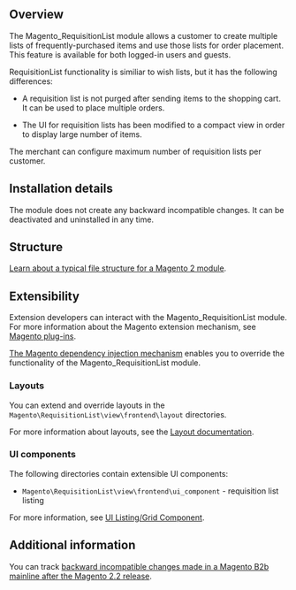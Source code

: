 ## Overview

The Magento_RequisitionList module allows a customer to create multiple lists of frequently-purchased items and use those lists for order placement. This feature is available for both logged-in users and guests.
 
RequisitionList functionality is similiar to wish lists, but it has the following differences: 

* A requisition list is not purged after sending items to the shopping cart. It can be used to place multiple orders.

* The UI for requisition lists has been modified to a compact view in order to display large number of items. 

The merchant can configure maximum number of requisition lists per customer. 

## Installation details
 
The module does not create any backward incompatible changes. It can be deactivated and uninstalled in any time.
 
## Structure
 
[Learn about a typical file structure for a Magento 2 module](http://devdocs.magento.com/guides/v2.2/extension-dev-guide/build/module-file-structure.html).
 
## Extensibility
 
Extension developers can interact with the Magento_RequisitionList module. For more information about the Magento extension mechanism, see [Magento plug-ins](http://devdocs.magento.com/guides/v2.2/extension-dev-guide/plugins.html).
 
[The Magento dependency injection mechanism](http://devdocs.magento.com/guides/v2.2/extension-dev-guide/depend-inj.html) enables you to override the functionality of the Magento_RequisitionList module.

### Layouts
 
You can extend and override layouts in the `Magento\RequisitionList\view\frontend\layout` directories.

For more information about layouts, see the [Layout documentation](http://devdocs.magento.com/guides/v2.2/frontend-dev-guide/layouts/layout-overview.html).
 
### UI components

The following directories contain extensible UI components: 

* `Magento\RequisitionList\view\frontend\ui_component` - requisition list listing

For more information, see [UI Listing/Grid Component](http://devdocs.magento.com/guides/v2.2/ui-components/ui-listing-grid.html).

## Additional information
 
You can track [backward incompatible changes made in a Magento B2b mainline after the Magento 2.2 release](http://devdocs.magento.com/guides/v2.2/release-notes/changes/b2b_changes.html).